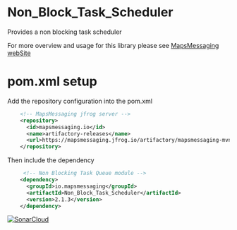 # Non_Block_Task_Scheduler
Provides a non blocking task scheduler

For more overview and usage for this library please see [MapsMessaging webSite](https://www.mapsmessaging.io/scheduler/overview.html)


# pom.xml setup

Add the repository configuration into the pom.xml
``` xml
    <!-- MapsMessaging jfrog server -->
    <repository>
      <id>mapsmessaging.io</id>
      <name>artifactory-releases</name>
      <url>https://mapsmessaging.jfrog.io/artifactory/mapsmessaging-mvn-prod</url>
    </repository>
```    

Then include the dependency
``` xml
     <!-- Non Blocking Task Queue module -->
    <dependency>
      <groupId>io.mapsmessaging</groupId>
      <artifactId>Non_Block_Task_Scheduler</artifactId>
      <version>2.1.3</version>
    </dependency>
```    


[![SonarCloud](https://sonarcloud.io/images/project_badges/sonarcloud-white.svg)](https://sonarcloud.io/summary/new_code?id=Non_Blocking_Task_Scheduler)
